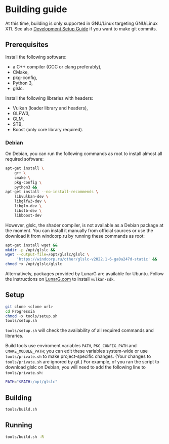 # Building guide

At this time, building  is only supported in GNU/Linux  targeting GNU/Linux X11.
See also [Development Setup Guide](DevelopmentSetupGuide.md) if you want to make
git commits.

## Prerequisites

Install the following software:
  - a C++ compiler (GCC or clang preferably),
  - CMake,
  - pkg-config,
  - Python 3,
  - glslc.

Install the following libraries with headers:
  - Vulkan (loader library and headers),
  - GLFW3,
  - GLM,
  - STB,
  - Boost (only core library required).

### Debian

On Debian, you  can run  the following  commands  as root  to install almost all
required software:
```bash
apt-get install \
    g++ \
    cmake \
    pkg-config \
    python3 &&
apt-get install --no-install-recommends \
    libvulkan-dev \
    libglfw3-dev \
    libglm-dev \
    libstb-dev \
    libboost-dev
```

However, glslc, the shader compiler, is not available as a Debian package at the
moment. You can install it manually from official sources or use the download it
from windcorp.ru by running these commands as root:
```bash
apt-get install wget &&
mkdir -p /opt/glslc &&
wget --output-file=/opt/glslc/glslc \
     'https://windcorp.ru/other/glslc-v2022.1-6-ga0a247d-static' &&
chmod +x /opt/glslc/glslc
```

Alternatively, packages provided by  LunarG are available for Ubuntu. Follow the
instructions   on  [LunarG.com](https://vulkan.lunarg.com/sdk/home)   to install
`vulkan-sdk`.

## Setup

```bash
git clone <clone url>
cd Progressia
chmod +x tools/setup.sh
tools/setup.sh
```

`tools/setup.sh`  will  check  the availability  of  all  required commands  and
libraries.

Build   tools    use   enviroment   variables    `PATH`, `PKG_CONFIG_PATH`   and
`CMAKE_MODULE_PATH`;  you  can   edit   these  variables   system-wide   or  use
`tools/private.sh` to make project-specific changes.
(Your changes to `tools/private.sh` are ignored by git.)
For example, of you ran the script to download glslc on Debian, you will need to
add the following line to `tools/private.sh`:
```bash
PATH="$PATH:/opt/glslc"
```

## Building

```bash
tools/build.sh
```

## Running

```bash
tools/build.sh -R
```
